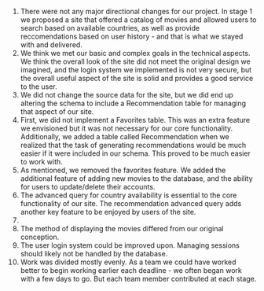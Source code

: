 1. There were not any major directional changes for our project. In stage 1 we proposed a site that offered a catalog of movies and allowed users to search based on available countries, as well as provide reccomendations based on user history - and that is what we stayed with and delivered.
2. We think we met our basic and complex goals in the technical aspects. We think the overall look of the site did not meet the original design we imagined, and the login system we implemented is not very secure, but the overall useful aspect of the site is solid and provides a good service to the user.
3. We did not change the source data for the site, but we did end up altering the schema to include a Recommendation table for managing that aspect of our site.
4. First, we did not implement a Favorites table. This was an extra feature we envisioned but it was not necessary for our core functionality. Additionally, we added a table called Recommendation when we realized that the task of generating recommendations would be much easier if it were included in our schema. This proved to be much easier to work with.
5. As mentioned, we removed the favorites feature. We added the additional feature of adding new movies to the database, and the ability for users to update/delete their accounts.
6. The advanced query for country availability is essential to the core functionality of our site. The recommendation advanced query adds another key feature to be enjoyed by users of the site.
7. 
8. The method of displaying the movies differed from our original conception.
9. The user login system could be improved upon. Managing sessions should likely not be handled by the database.
10. Work was divided mostly evenly. As a team we could have worked better to begin working earlier each deadline - we often began work with a few days to go. But each team member contributed at each stage. 
